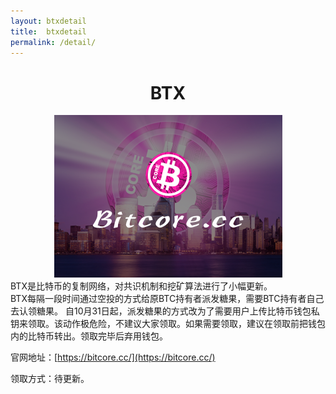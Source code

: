 ```yaml
---
layout: btxdetail
title:  btxdetail
permalink: /detail/
---
```

<h1 align = "center">BTX</h1>
<div style="text-align: center"><img src="/resource/BTX.png"></div>
BTX是比特币的复制网络，对共识机制和挖矿算法进行了小幅更新。
<br>BTX每隔一段时间通过空投的方式给原BTC持有者派发糖果，需要BTC持有者自己去认领糖果。
自10月31日起，派发糖果的方式改为了需要用户上传比特币钱包私钥来领取。该动作极危险，不建议大家领取。如果需要领取，建议在领取前把钱包内的比特币转出。领取完毕后弃用钱包。

官网地址：[https://bitcore.cc/](https://bitcore.cc/)

领取方式：待更新。